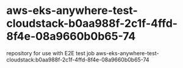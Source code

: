 # aws-eks-anywhere-test-cloudstack-b0aa988f-2c1f-4ffd-8f4e-08a9660b0b65-74
repository for use with E2E test job aws-eks-anywhere-test-cloudstack:b0aa988f-2c1f-4ffd-8f4e-08a9660b0b65-74
